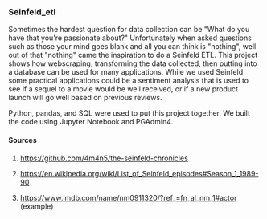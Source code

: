 ### Seinfeld_etl

Sometimes the hardest question for data collection can be "What do you have that you're passionate about?" Unfortunately when asked questions such as those your mind goes blank and all you can think is "nothing", well out of that "nothing" came the inspiration to do a Seinfeld ETL. This project shows how webscraping, transforming the data collected, then putting into a database can be used for many applications. While we used Seinfeld some practical applications could be a sentiment analysis that is used to see if a sequel to a movie would be well received, or if a new product launch will go well based on previous reviews.

Python, pandas, and SQL were used to put this project together. We built the code using Jupyter Notebook and PGAdmin4.


#### Sources

1. https://github.com/4m4n5/the-seinfeld-chronicles  
 
2. https://en.wikipedia.org/wiki/List_of_Seinfeld_episodes#Season_1_1989-90
 
3. https://www.imdb.com/name/nm0911320/?ref_=fn_al_nm_1#actor (example)



